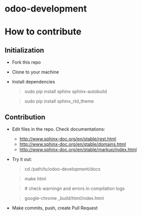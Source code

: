 # odoo-development


# How to contribute

## Initialization

  * Fork this repo
  * Clone to your machine
  * Install dependencies

    > sudo pip install sphinx sphinx-autobuild

    > sudo pip install sphinx_rtd_theme

## Contribution

  * Edit files in the repo. Check documentations:
    * http://www.sphinx-doc.org/en/stable/rest.html
    * http://www.sphinx-doc.org/en/stable/domains.html
    * http://www.sphinx-doc.org/en/stable/markup/index.html

  * Try it out:

    > cd /path/to/odoo-development/docs

    > make html

    > \# check warningn and errors in compilation logs

    > google-chrome _build/html/index.html

  * Make commits, push, create Pull Request
